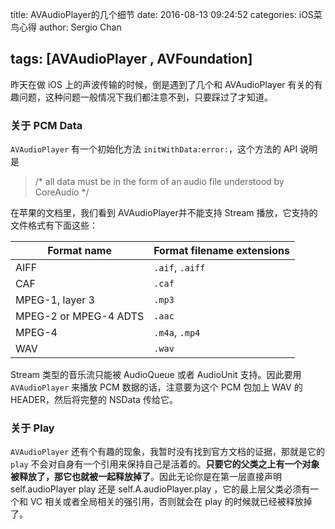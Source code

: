 title: AVAudioPlayer的几个细节
date: 2016-08-13 09:24:52
categories: iOS菜鸟心得
author: Sergio Chan

tags: [AVAudioPlayer , AVFoundation]
---

昨天在做 iOS 上的声波传输的时候，倒是遇到了几个和  AVAudioPlayer 有关的有趣问题，这种问题一般情况下我们都注意不到，只要踩过了才知道。


### 关于 PCM Data

`AVAudioPlayer` 有一个初始化方法 `initWithData:error:`，这个方法的 API 说明是

> /* all data must be in the form of an audio file understood by CoreAudio */

在苹果的文档里，我们看到 AVAudioPlayer并不能支持 Stream 播放，它支持的文件格式有下面这些：

| Format name           | Format filename extensions |
| --------------------- | -------------------------- |
| AIFF                  | `.aif`, `.aiff`            |
| CAF                   | `.caf`                     |
| MPEG-1, layer 3       | `.mp3`                     |
| MPEG-2 or MPEG-4 ADTS | `.aac`                     |
| MPEG-4                | `.m4a`, `.mp4`             |
| WAV                   | `.wav`                     |



Stream 类型的音乐流只能被 AudioQueue 或者 AudioUnit 支持。因此要用 `AVAudioPlayer` 来播放 PCM 数据的话，注意要为这个 PCM 包加上 WAV 的 HEADER，然后将完整的 NSData 传给它。



### 关于 Play

`AVAudioPlayer` 还有个有趣的现象，我暂时没有找到官方文档的证据，那就是它的 `play` 不会对自身有一个引用来保持自己是活着的。**只要它的父类之上有一个对象被释放了，那它也就被一起释放掉了**。因此无论你是在第一层直接声明 self.audioPlayer play 还是 self.A.audioPlayer.play ，它的最上层父类必须有一个和 VC 相关或者全局相关的强引用，否则就会在 play 的时候就已经被释放掉了。

